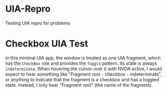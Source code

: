 # UIA-Repro
Testing UIA repro for problems

# Checkbox UIA Test
In this minimal UIA app, the window is treated as one UIA fragment, which has the `CheckBox` role and provides the `Toggle` pattern. Its state is always `indeterminate`. When hovering the cursor over it with NVDA active, I would expect to hear something like "Fragment root - checkbox - indeterminate", or anything to indicate that the fragment is a checkbox and has a toggled state. Instead, I only hear "Fragment root" (the name of the fragment).
